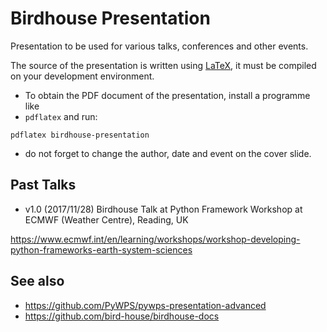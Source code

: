 # Birdhouse Presentation

Presentation to be used for various talks, conferences and other events.

The source of the presentation is written using
[LaTeX](https://www.latex-project.org/), it must be compiled on your
development environment.

* To obtain the PDF document of the presentation, install a programme like
* `pdflatex` and run:
```
pdflatex birdhouse-presentation
```

* do not forget to change the author, date and event on the cover slide.

## Past Talks

* v1.0 (2017/11/28) Birdhouse Talk at Python Framework Workshop at ECMWF (Weather Centre), Reading, UK

https://www.ecmwf.int/en/learning/workshops/workshop-developing-python-frameworks-earth-system-sciences

## See also

* https://github.com/PyWPS/pywps-presentation-advanced
* https://github.com/bird-house/birdhouse-docs
